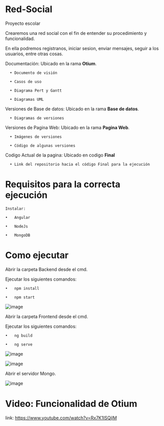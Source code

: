 # Red-Social
Proyecto escolar


Crearemos una red social con el fin de entender su procedimiento y funcionalidad.

En ella podremos registranos, iniciar sesion, enviar mensajes, seguir a los usuarios, entre otras cosas.

Documentación: Ubicado en la rama **Otium**.
```
  •	Documento de visión

  •	Casos de uso

  •	Diagrama Pert y Gantt

  •	Diagramas UML
```
Versiones de Base de datos: Ubicado en la rama **Base de datos**.
```
  •	Diagramas de versiones
```
Versiones de Pagina Web: Ubicado en la rama **Pagina Web**.
```
  •	Imágenes de versiones

  •	Código de algunas versiones
```
Codigo Actual de la pagina: Ubicado en codigo **Final**
```
  •	Link del repositorio hacia el código Final para la ejecución 
```

# **Requisitos para la correcta ejecución**
```
Instalar:

•	Angular

•	NodeJs

•	MongoDB
```

# **Como ejecutar**

Abrir la carpeta Backend desde el cmd.

Ejecutar los siguientes comandos:
```
•	npm install

•	npm start
```

![image](https://user-images.githubusercontent.com/77498360/115334553-3bac9d80-a161-11eb-8fd8-71fb32b3b725.png)


Abrir la carpeta Frontend desde el cmd.

Ejecutar los siguientes comandos:
```
•	ng build

•	ng serve
```
![image](https://user-images.githubusercontent.com/77498360/115335154-3e5bc280-a162-11eb-83dd-c8ee72d7f6ce.png)

![image](https://user-images.githubusercontent.com/77498360/115335184-4e73a200-a162-11eb-882f-75dac94a8aec.png)



Abrir el servidor Mongo.

![image](https://user-images.githubusercontent.com/77498360/115335089-24ba7b00-a162-11eb-85a5-c6fd2ed46e9d.png)


# **Video: Funcionalidad de Otium**
link: https://www.youtube.com/watch?v=Rx7K1ISQjlM

